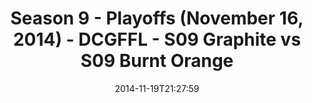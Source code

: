 ---
title: Season 9 - Playoffs (November 16, 2014) - DCGFFL - S09 Graphite vs S09 Burnt
  Orange
teams-score:
- team: _teams/s09-graphite.md
  score:
- team: _teams/s09-burnt-orange.md
  score: 24
mvp: Chalie Kniseley (Graphite), Andy Pratt (Burnt Orange)
game-ball: N/A
sportsperson: ''
season: 9
week:
date: '2014-11-19T21:27:59'
pageid: season-9-playoffs-4458-vs-4453
---